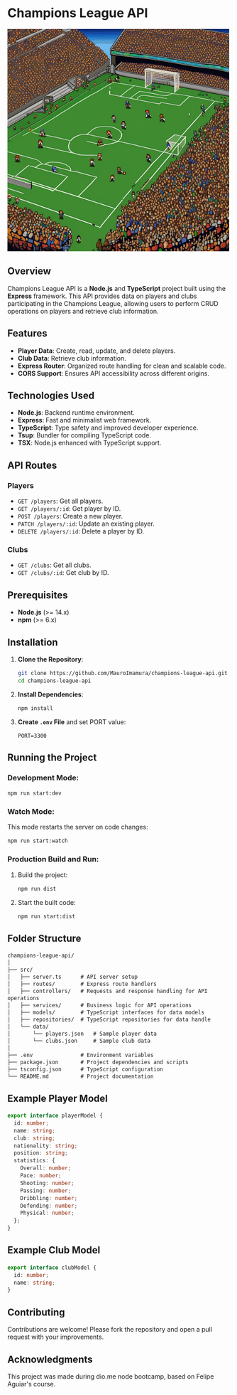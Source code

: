# Champions League API

![Champions League API Cover](./assets/champions-league-api-cover.png)

## Overview

Champions League API is a **Node.js** and **TypeScript** project built using the **Express** framework. This API provides data on players and clubs participating in the Champions League, allowing users to perform CRUD operations on players and retrieve club information.  

## Features

- **Player Data**: Create, read, update, and delete players.
- **Club Data**: Retrieve club information.
- **Express Router**: Organized route handling for clean and scalable code.
- **CORS Support**: Ensures API accessibility across different origins.

## Technologies Used

- **Node.js**: Backend runtime environment.
- **Express**: Fast and minimalist web framework.
- **TypeScript**: Type safety and improved developer experience.
- **Tsup**: Bundler for compiling TypeScript code.
- **TSX**: Node.js enhanced with TypeScript support.

## API Routes

### **Players**
- `GET /players`: Get all players.
- `GET /players/:id`: Get player by ID.
- `POST /players`: Create a new player.
- `PATCH /players/:id`: Update an existing player.
- `DELETE /players/:id`: Delete a player by ID.

### **Clubs**
- `GET /clubs`: Get all clubs.
- `GET /clubs/:id`: Get club by ID.

## Prerequisites

- **Node.js** (>= 14.x)
- **npm** (>= 6.x)

## Installation

1. **Clone the Repository**:
   ```bash
   git clone https://github.com/MauroImamura/champions-league-api.git
   cd champions-league-api
   ```

2. **Install Dependencies**:
   ```bash
   npm install
   ```

3. **Create `.env` File** and set PORT value:
   ```
   PORT=3300
   ```

## Running the Project

### **Development Mode**:
```bash
npm run start:dev
```

### **Watch Mode**:
This mode restarts the server on code changes:
```bash
npm run start:watch
```

### **Production Build and Run**:
1. Build the project:
   ```bash
   npm run dist
   ```

2. Start the built code:
   ```bash
   npm run start:dist
   ```

## Folder Structure

```
champions-league-api/
│
├── src/
│   ├── server.ts      # API server setup
│   ├── routes/        # Express route handlers
│   ├── controllers/   # Requests and response handling for API operations
│   ├── services/      # Business logic for API operations
│   ├── models/        # TypeScript interfaces for data models
│   ├── repositories/  # TypeScript repositories for data handle
│   └── data/
│       └── players.json   # Sample player data
│       └── clubs.json     # Sample club data
│
├── .env               # Environment variables
├── package.json       # Project dependencies and scripts
├── tsconfig.json      # TypeScript configuration
└── README.md          # Project documentation
```

## Example Player Model

```typescript
export interface playerModel {
  id: number;
  name: string;
  club: string;
  nationality: string;
  position: string;
  statistics: {
    Overall: number;
    Pace: number;
    Shooting: number;
    Passing: number;
    Dribbling: number;
    Defending: number;
    Physical: number;
  };
}
```

## Example Club Model

```typescript
export interface clubModel {
  id: number;
  name: string;
}
```

## Contributing

Contributions are welcome! Please fork the repository and open a pull request with your improvements.

## Acknowledgments

This project was made during dio.me node bootcamp, based on Felipe Aguiar's course.

